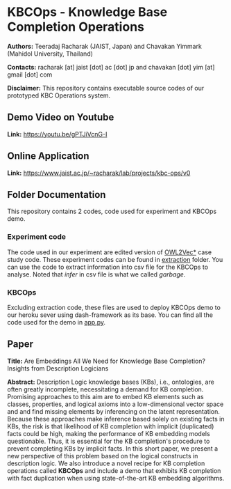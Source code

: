 # KBCOps - Knowledge Base Completion Operations 

**Authors:** Teeradaj Racharak (JAIST, Japan) and Chavakan Yimmark (Mahidol University, Thailand) 

**Contacts:** racharak [at] jaist [dot] ac [dot] jp and chavakan [dot] yim [at] gmail [dot] com

**Disclaimer:** This repository contains executable source codes of our prototyped KBC Operations system. 

## Demo Video on Youtube

**Link:** https://youtu.be/gPTJiVcnG-I

## Online Application

**Link:** https://www.jaist.ac.jp/~racharak/lab/projects/kbc-ops/v0

## Folder Documentation
This repository contains 2 codes, code used for experiment and KBCOps demo.
### Experiment code
The code used in our experiment are edited version of [OWL2Vec*](https://github.com/KRR-Oxford/OWL2Vec-Star) case study code.
These experiment codes can be found in [extraction](https://github.com/realearn-jaist/kbc-ops/tree/main/extraction) folder.
You can use the code to extract information into csv file for the KBCOps to analyse.
Noted that *infer* in csv file is what we called *garbage*.

### KBCOps
Excluding extraction code, these files are used to deploy KBCOps demo to our heroku sever using dash-framework as its base. You can find all the code used for the demo in [app.py](https://github.com/realearn-jaist/kbc-ops/blob/main/app.py).

## Paper 

**Title:** Are Embeddings All We Need for Knowledge Base Completion? Insights from Description Logicians

**Abstract:** Description Logic knowledge bases (KBs), i.e., ontologies, are often greatly incomplete, necessitating a demand for KB completion. Promising approaches to this aim are to embed KB elements such as classes, properties, and logical axioms into a low-dimensional vector space and and find missing elements by inferencing on the latent representation. Because these approaches make inference based solely on existing facts in KBs, the risk is that likelihood of KB completion with implicit (duplicated) facts could be high, making the performance of KB embedding models questionable. Thus, it is essential for the KB completion's procedure to prevent completing KBs by implicit facts. In this short paper, we present a new perspective of this problem based on the logical constructs in description logic. We also introduce a novel recipe for KB completion operations called **KBCOps** and include a demo that exhibits KB completion with fact duplication when using state-of-the-art KB embedding algorithms.


